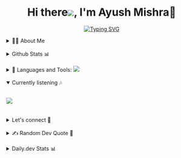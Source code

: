 <h1 align="center"> Hi there<img src="https://raw.githubusercontent.com/MartinHeinz/MartinHeinz/master/wave.gif" width="25px">, I'm Ayush Mishra💙 </h1>

<div align="center">

[![Typing SVG](https://readme-typing-svg.herokuapp.com?&color=2484FF&size=32&lines=Passionate+Developer💙;Innovative+Thinker⭐;Lover+Of+Coding+Problems🎯;Constantly+Learning⚡&font=Pacifico&center=true&height=50&width=600&vCenter=true)](https://github.com/Heir-of-God)

</div>

<details>

<summary>
    🙋‍♂️ About Me
</summary>  <br>

🔭 I’m currently working on: Front - End Stacks like >> React, JavaScript, CSS, HTML5, Git, BootStrap, REST API, Linux Basics, Functional Programming,

👯 I’m looking to collaborate in Front - End related Projects for more insights

💬 Ask me about: JS, HTML5, CSS, JS, ReactJS, etc,

📫 How to reach me: Social stubs are given in the profile description,

⚡ Fun fact: I'm still single & looking forward for the deep love of programming & tech stacks😁🌝😇

📫 You can reach me with **[Linktree <img src='https://uxwing.com/wp-content/themes/uxwing/download/brands-and-social-media/linktree-logo-icon.png' alt='linktree' width="40" height="40"/>](https://linktr.ee/_itsmeayu_97)**
  
</details>

<br>

<details>

<summary>Github Stats 📊</summary>
  
| <a href="https://github.com/anuraghazra/github-readme-stats"><img align="center" src="https://github-readme-stats.vercel.app/api?username=Ayush-97techyboy&show_icons=true&include_all_commits=true&theme=vue&hide_border=true" alt="Ayush's github stats" /></a> | <a href="https://github.com/anuraghazra/github-readme-stats"><img align="center" src="https://github-readme-stats.vercel.app/api/top-langs/?username=Ayush-97techyboy&layout=compact&theme=vue&hide_border=true" /></a> |
| ------------- | ------------- | 
</details>

<br>

<details>
  <summary>🚀 Languages and Tools: <img src = "https://media2.giphy.com/media/QssGEmpkyEOhBCb7e1/giphy.gif?cid=ecf05e47a0n3gi1bfqntqmob8g9aid1oyj2wr3ds3mg700bl&rid=giphy.gif" width=20></summary>


<div align="center"> 
    
### Languages (and how good I know them):
| JS | --HTML-- | C | <br>
|:-:|:-:|:-:|:-:|:-:| <br>
| 10/10 | 10/10 | 7/10 |

|  <img src="https://github.com/devicons/devicon/blob/master/icons/javascript/javascript-plain.svg" title="JS"  alt="JS" width="55" height="55"/> |  <img src="https://github.com/devicons/devicon/blob/master/icons/html5/html5-original-wordmark.svg" title="HTML"  alt="HTML" width="55" height="55"/> | <img src="https://github.com/devicons/devicon/blob/master/icons/c/c-plain.svg" title="C"  alt="C" width="55" height="55"/>
  
<br>
<br>

### Frameworks and Libraries (React):

| React | --Vue.js-- | Three.js | Next.js | Nuxt.js |<br>
|:-:|:-:|:-:|:-:|:-:|:-:|:-:|:-:|:-:|:-:|:-:|:-:|:-:|:-:|:-:| <br>
|  <img src="https://github.com/devicons/devicon/blob/master/icons/react/react-original-wordmark.svg"  alt="React" width="55" height="55"/>|  <img src="https://github.com/devicons/devicon/blob/master/icons/vuejs/vuejs-original-wordmark.svg" title="Vuejs"  alt="vuejs" width="55" height="55"/>|  <img src="https://miro.medium.com/v2/resize:fit:724/1*6s_Dkfeldg35ySmAp0tPkQ.png" title="threejs" alt="threejs" width="55" height="55"/>|  <img src="https://github.com/devicons/devicon/blob/master/icons/nextjs/nextjs-line.svg" title="NextJS" alt="NextJS" width="55" height="55"/>|  <img src="https://github.com/devicons/devicon/blob/master/icons/nuxtjs/nuxtjs-original-wordmark.svg" title="NuxtJS" alt="NusxtJS" width="55" height="55"/>| 

<br>

### Tools, Software and Technologies:

| Github | Git | Markdown | VS Code | Json | <br>
|:-:|:-:|:-:|:-:|:-:|:-:|:-:|:-:|:-:|:-:|:-:|:-:|:-:|:-:|:-:| <br>
| <img src="https://github.com/devicons/devicon/blob/master/icons/github/github-original-wordmark.svg" title="github" alt="github" width="55" height="55"/>| <img src="https://github.com/devicons/devicon/blob/master/icons/git/git-original-wordmark.svg" title="Git" alt="Git" width="55" height="55"/>| <img src="https://github.com/devicons/devicon/blob/master/icons/markdown/markdown-original.svg" title="Markdown" alt="Markdown" width="55" height="55"/>| <img src="https://upload.wikimedia.org/wikipedia/commons/9/9a/Visual_Studio_Code_1.35_icon.svg" title="VSC" alt="VSC" width="55" height="55"/>|  <img src="https://cdn-icons-png.flaticon.com/512/136/136443.png" title="Json" alt="Json" width="55" height="55"/>|

</details>
</div>
<br>

<details open>

  <summary>Currently listening 🎶</summary>  <br>

<a display="grid" grid-template-columns="auto auto" column-gap="20px" 
 href="https://spotify-github-profile.kittinanx.com/api/view?uid=31ofvezyg4fpe3czkc3bwuy3q35q&redirect=true">
  <img src="https://spotify-github-profile.kittinanx.com/api/view?uid=31ofvezyg4fpe3czkc3bwuy3q35q&cover_image=true&theme=default&show_offline=false&background_color=121212&interchange=true&bar_color_cover=true" width="150" />
</a>

</details>

<br>
<details>
  <summary>Let's connect 🤝</summary>
  
  | <a align="center" href="https://twitter.com/me_ayushm_99"><img align="center" width="20" src="https://cdn.cdnlogo.com/logos/t/96/twitter-icon.svg"> @me_ayushm_99</a> | <a align="center" href="https://www.linkedin.com/in/ayushmishra28/"><img align="center" width="20" src="https://static.cdnlogo.com/logos/l/66/linkedin-icon.svg">Ayush Mishra</a> |
 </details>

 <br>
 <details>
  <summary>✍️ Random Dev Quote 🧬</summary>
  
  | [![Readme Quotes](https://quotes-github-readme.vercel.app/api?type=horizontal&theme=dracula)](https://github.com/piyushsuthar/github-readme-quotes) |
  
  </details>
  
<br>
<details>
  <summary>Daily.dev Stats 📊</summary>  <br>
    
<a href="https://app.daily.dev/techbrewry"><img src="https://api.daily.dev/devcards/v2/YH9CsNW5oaFQpTmBJ1P31.png?r=2ef&type=default" width="356" alt="Ayush Mishra's Dev Card"/></a>
</details>


